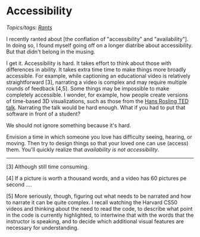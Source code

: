 Accessibility
=============

*Topics/tags: [Rants](index-rants)*

I recently ranted about [the conflation of "accessibility" and
"availability"].  In doing so, I found myself going off on a longer
diatribe about accessibility.  But that didn't belong in the musing.

I get it.  Accessibility is hard.  It takes effort to think
about those with differences in ability.  It takes extra time
time to make things more broadly accessible.  For example, while
captioning an educational video is relatively straightforward [3],
narrating a video is complex and may require multiple rounds of
feedback [4,5].  Some things may be impossible to make completely
accessible.  I wonder, for example, how people create versions of
time-based 3D visualizations, such as those from the [Hans Rosling TED
talk](https://www.ted.com/talks/hans_rosling_shows_the_best_stats_you_ve_ever_seen).
Narrating the talk would be hard enough.  What if you had to put that
software in front of a student?



We should not ignore something because it's hard.  


Envision a time
in which someone you love has difficulty seeing, hearing, or moving.
Then try to design things so that your loved one can use (access) them.
You'll quickly realize that *availability is not accessibility*.

---

[3] Although still time consuming.

[4] If a picture is worth a thousand words, and a video has 60 pictures
pe second ....

[5] More seriously, though, figuring out what needs to be narrated and
how to narrate it can be quite complex.  I recall watching the Harvard
CS50 videos and thinking about the need to read the code, to describe
what point in the code is currently highlighted, to intertwine that with
the words that the instructor is speaking, and to decide which additional
visual features are necessary for understanding.

